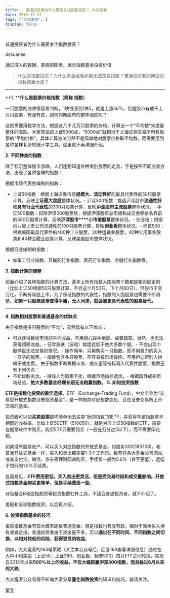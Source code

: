 ```yaml
---
title:   普通投资者为什么需要关注指数投资？-大众宽客
date: 2015-11-22
tags: ["大众宽客", ]
display: false
---
```



## 



普通投资者为什么需要关注指数投资？




dzkuanke




通过深入的数据、直观的图表，展示指数基金投资价值


> 什么是指数投资？为什么基金经理长期无法跑赢指数？普通投资者如何投资指数跑赢大盘？

****

**1. ****什么是股票价格指数（简称 指数）**



一只股票的涨跌很容易判断，1块钱涨到1块5，就是上涨50%。但是股市有成千上万只股票，有涨有跌，如何判断股市的整体涨跌呢？



这就需要用数学方法，根据这几千几万只股票的价格，计算出一个“平均数”来度量整体的涨跌。大家常说的上证5000点，“5000点”就相当于上海证券交易所所有股票的“平均价格”。具体计算方法当然不是简单地对股票价格取平均数，而需要用到各种各样复杂的统计学工具，这里就不再详细介绍。



**2. 不同种类的指数**



除了标示整体股市涨跌，人们还想知道各种类别股票的走势，于是按照不同分类方法，出现了各种各样的指数：



根据市场代表性编制的指数：
- 上证50指数：根据上海证券市场**规模大、流动性好**的最具代表性的50只股票计算，反映**上证最大盘股**整体状况。- 沪深300指数：挑选沪深股市**流通性好**和**具有行业代表性**的300只股票计算，反映**沪深股市主流股票**整体状况。- 中证500指数：扣除沪深300股票后，根据沪深股市总市值和成交金额排名靠前的500只股票计算，反映**沪深股市****小市值股票**整体状况。- 创业板：根据创业板上市公司流通性前100只股票计算，反映**创业板**整体状况。- 标普500：根据美国最具代表性的400种工业股票，20种运输业股票，40种公用事业股票和40种金融业股票计算，反映美国股市整体状况。


根据行业编制的指数：
- 如军工行业指数、互联网行业指数、医药行业指数、金融行业指数等。


**3. 指数计算的调整**



前面介绍了各种指数的计算方法，基本上所有指数入围股票个数都是相对固定的（比如上证50根据50只股票计算，不会这个月50只，下个月60只）。但股市千变万化，不断有新股上市，为了保证指数的代表性，指数的入围股票也需要不断调整。**如果一只股票逐渐变得平庸，无人问津，就会被更具代表性的股票替代。**

****



**4. 指数相对股票和普通基金的优缺点**



由于指数是多只股票的“平均”，天然具有以下优点：
- 可以获得目标市场的平均收益，不用担心踩中地雷、或者踏空。当然，也无法获得超额收益。- 日常涨跌（波动）幅度远低于绝大多数个股。- 不会出现个股停盘无法交易的情况。- 操作简单，只用购买一只指数，而不用费力的买入一篮子的股票。- 指数包含多只股票，不容易被市场操控。不用担心帮别人抬轿子或接盘。
由于指数不断根据市值、成交量等指标调入代表性股票，指数还有下列优点：
- 不断优胜劣汰。- 排除人为因素干扰，根据市场指标选优。- 根据国外成熟市场经验，**绝大多数基金经理长期无法跑赢指数。**
**5. 如何投资指数**

**ETF是指数化投资的最佳选择**。ETF（Exchange-Trading Fund），中文全称为“交易型开放式指数证券投资基金”，是一种跟踪对应指数变化、且在证券交易所上市交易的基金。



投资者可以如**买卖股票**那样简单地去买卖“标的指数”的ETF，并获得与该指数基本相同的收益率。比如上证50ETF（510050），就是对应上证50指数的ETF，需要在股票软件中购买。购买ETF只需要佣金（一般在万分之5以下），而不需要印花税。



如果没有股票账户，可以买入对应指数的开放式基金，如嘉实300(160706)。和普通开放式基金一样，买入和卖出都需要1-3个工作日。推荐在各大基金公司网站或者支付宝、微信、京东等理财网站购买，手续费一般为0.6%（甚至更低），远低于银行的1.5%手续费。



显而易见，**ETF费用更低，买入卖出更灵活，但是受交易时段和成交量影响。开放式指数基金购买更简单，但是手续费高一些**。



分级基金B和股指期货等投资指数杠杆工具，不适合普通投资者，就不介绍了。



美股和全球指数投资，以后再介绍。



**6. 投资指数基金的技巧**



虽然指数基金有较大概率跑赢普通基金，但是指数也有涨有跌，相对于简单买入持有或者定投，普通投资者由于资金量不多，可以**通过在不同时间、不同指数之间切换，以相对较低的风险，获得更高的收益**。



例如，大众宽客的163号策略（关注本公众号后，回复163查看详细信息）通过在大中小和美股（上证50、上证380、创业板、标普500）四只ETF之间轮换，实现自2013年以来**500%**以上的收益，不仅大幅跑赢沪深300指数，而且**躲过6月以来的大跌**。





大众宽客公众号将不断向大家分享**量化指数投资**的知识和技巧，敬请关注。









[留言](javascript:;)